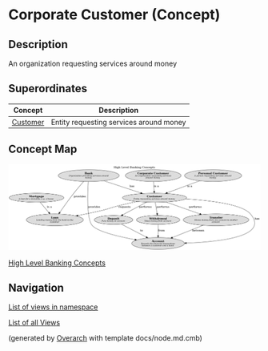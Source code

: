 
# Corporate Customer (Concept)
## Description
An organization requesting services around money

## Superordinates
| Concept | Description |
|---|---|
| [Customer](../../mybank/concepts/customer.md)| Entity requesting services around money |

## Concept Map
![High Level Banking Concepts](../../mybank/concepts/concept-view.png)

[High Level Banking Concepts](../../mybank/concepts/concept-view.md)


## Navigation
[List of views in namespace](./views-in-namespace.md)

[List of all Views](../../views.md)


(generated by [Overarch](https://github.com/soulspace-org/overarch) with template docs/node.md.cmb)
